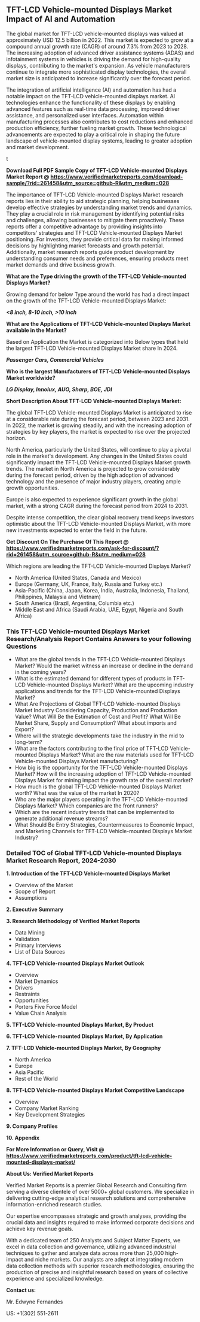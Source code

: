 <h2>TFT-LCD Vehicle-mounted Displays Market Impact of AI and Automation</h2><p>The global market for TFT-LCD vehicle-mounted displays was valued at approximately USD 12.5 billion in 2022. This market is expected to grow at a compound annual growth rate (CAGR) of around 7.3% from 2023 to 2028. The increasing adoption of advanced driver assistance systems (ADAS) and infotainment systems in vehicles is driving the demand for high-quality displays, contributing to the market's expansion. As vehicle manufacturers continue to integrate more sophisticated display technologies, the overall market size is anticipated to increase significantly over the forecast period.</p><p>The integration of artificial intelligence (AI) and automation has had a notable impact on the TFT-LCD vehicle-mounted displays market. AI technologies enhance the functionality of these displays by enabling advanced features such as real-time data processing, improved driver assistance, and personalized user interfaces. Automation within manufacturing processes also contributes to cost reductions and enhanced production efficiency, further fueling market growth. These technological advancements are expected to play a critical role in shaping the future landscape of vehicle-mounted display systems, leading to greater adoption and market development.</p>t</p><p id="" class=""><strong>Download Full PDF Sample Copy of TFT-LCD Vehicle-mounted Displays Market Report @ <a href="https://www.verifiedmarketreports.com/download-sample/?rid=261458&utm_source=github-R&utm_medium=028" target="_blank">https://www.verifiedmarketreports.com/download-sample/?rid=261458&utm_source=github-R&utm_medium=028</a></strong></p><p>The importance of&nbsp;TFT-LCD Vehicle-mounted Displays Market research reports lies in their ability to aid strategic planning, helping businesses develop effective strategies by understanding market trends and dynamics. They play a crucial role in risk management by identifying potential risks and challenges, allowing businesses to mitigate them proactively. These reports offer a competitive advantage by providing insights into competitors' strategies and TFT-LCD Vehicle-mounted Displays Market positioning. For investors, they provide critical data for making informed decisions by highlighting market forecasts and growth potential. Additionally, market research reports guide product development by understanding consumer needs and preferences, ensuring products meet market demands and drive business growth.</p><p><strong>What are the&nbsp;Type driving the growth of the TFT-LCD Vehicle-mounted Displays Market?</strong></p><p id="" class="">Growing demand for below Type around the world has had a direct impact on the growth of the TFT-LCD Vehicle-mounted Displays Market:</p><em><strong><8 inch, 8-10 inch, >10 inch</strong></em></p><strong>What are the&nbsp;Applications&nbsp;of TFT-LCD Vehicle-mounted Displays Market available in the Market?</strong></p><p id="" class="">Based on Application the Market is categorized into Below types that held the largest TFT-LCD Vehicle-mounted Displays Market share In 2024.</p><em><strong>Passenger Cars, Commercial Vehicles</strong></em></p><strong>Who is the largest Manufacturers of TFT-LCD Vehicle-mounted Displays Market worldwide?</strong></p><p><em><strong>LG Display, Innolux, AUO, Sharp, BOE, JDI</strong></em></p><p id="" class=""><strong>Short Description About TFT-LCD Vehicle-mounted Displays Market:</strong></p><p>The global TFT-LCD Vehicle-mounted Displays Market is anticipated to rise at a considerable rate during the forecast period, between 2023 and 2031. In 2022, the market is growing steadily, and with the increasing adoption of strategies by key players, the market is expected to rise over the projected horizon.</p><p>North America, particularly the United States, will continue to play a pivotal role in the market's development. Any changes in the United States could significantly impact the TFT-LCD Vehicle-mounted Displays Market growth trends. The market in North America is projected to grow considerably during the forecast period, driven by the high adoption of advanced technology and the presence of major industry players, creating ample growth opportunities.</p><p>Europe is also expected to experience significant growth in the global market, with a strong CAGR during the forecast period from 2024 to 2031.</p><p>Despite intense competition, the clear global recovery trend keeps investors optimistic about the TFT-LCD Vehicle-mounted Displays Market, with more new investments expected to enter the field in the future.</p><p id="" class=""><strong>Get Discount On The Purchase Of This Report @ <a href="https://www.verifiedmarketreports.com/ask-for-discount/?rid=261458&utm_source=github-R&utm_medium=028" target="_blank">https://www.verifiedmarketreports.com/ask-for-discount/?rid=261458&utm_source=github-R&utm_medium=028</a></strong></p>Which regions are leading the TFT-LCD Vehicle-mounted Displays Market?</p><ul><li>North America (United States, Canada and Mexico)</li><li>Europe (Germany, UK, France, Italy, Russia and Turkey etc.)</li><li>Asia-Pacific (China, Japan, Korea, India, Australia, Indonesia, Thailand, Philippines, Malaysia and Vietnam)</li><li>South America (Brazil, Argentina, Columbia etc.)</li><li>Middle East and Africa (Saudi Arabia, UAE, Egypt, Nigeria and South Africa)</li></ul><h3 id="" class="">This TFT-LCD Vehicle-mounted Displays Market Research/Analysis Report Contains Answers to your following Questions</h3><ul><li>What are the global trends in the TFT-LCD Vehicle-mounted Displays Market? Would the market witness an increase or decline in the demand in the coming years?</li><li>What is the estimated demand for different types of products in TFT-LCD Vehicle-mounted Displays Market? What are the upcoming industry applications and trends for the TFT-LCD Vehicle-mounted Displays Market?</li><li>What Are Projections of Global TFT-LCD Vehicle-mounted Displays Market Industry Considering Capacity, Production and Production Value? What Will Be the Estimation of Cost and Profit? What Will Be Market Share, Supply and Consumption? What about imports and Export?</li><li>Where will the strategic developments take the industry in the mid to long-term?</li><li>What are the factors contributing to the final price of TFT-LCD Vehicle-mounted Displays Market? What are the raw materials used for TFT-LCD Vehicle-mounted Displays Market manufacturing?</li><li>How big is the opportunity for the TFT-LCD Vehicle-mounted Displays Market? How will the increasing adoption of TFT-LCD Vehicle-mounted Displays Market for mining impact the growth rate of the overall market?</li><li>How much is the global TFT-LCD Vehicle-mounted Displays Market worth? What was the value of the market In 2020?</li><li>Who are the major players operating in the TFT-LCD Vehicle-mounted Displays Market? Which companies are the front runners?</li><li>Which are the recent industry trends that can be implemented to generate additional revenue streams?</li><li>What Should Be Entry Strategies, Countermeasures to Economic Impact, and Marketing Channels for TFT-LCD Vehicle-mounted Displays Market Industry?</li></ul><h3 id="" class="">Detailed TOC of Global TFT-LCD Vehicle-mounted Displays Market Research Report, 2024-2030</h3><p id="" class=""><strong>1. Introduction of the TFT-LCD Vehicle-mounted Displays Market</strong></p><ul><li>Overview of the Market</li><li>Scope of Report</li><li>Assumptions</li></ul><p id="" class=""><strong>2. Executive Summary</strong></p><p id="" class=""><strong>3. Research Methodology of Verified Market Reports</strong></p><ul><li>Data Mining</li><li>Validation</li><li>Primary Interviews</li><li>List of Data Sources</li></ul><p id="" class=""><strong>4. TFT-LCD Vehicle-mounted Displays Market Outlook</strong></p><ul><li>Overview</li><li>Market Dynamics</li><li>Drivers</li><li>Restraints</li><li>Opportunities</li><li>Porters Five Force Model</li><li>Value Chain Analysis</li></ul><p id="" class=""><strong>5. TFT-LCD Vehicle-mounted Displays Market, By Product</strong></p><p id="" class=""><strong>6. TFT-LCD Vehicle-mounted Displays Market, By Application</strong></p><p id="" class=""><strong>7. TFT-LCD Vehicle-mounted Displays Market, By Geography</strong></p><ul><li>North America</li><li>Europe</li><li>Asia Pacific</li><li>Rest of the World</li></ul><p id="" class=""><strong>8. TFT-LCD Vehicle-mounted Displays Market Competitive Landscape</strong></p><ul><li>Overview</li><li>Company Market Ranking</li><li>Key Development Strategies</li></ul><p id="" class=""><strong>9. Company Profiles</strong></p><p id="" class=""><strong>10. Appendix</strong></p><p id="" class=""><strong>For More Information or Query, Visit @ <a href="https://www.verifiedmarketreports.com/product/tft-lcd-vehicle-mounted-displays-market/" target="_blank">https://www.verifiedmarketreports.com/product/tft-lcd-vehicle-mounted-displays-market/</a></strong></p><p id="" class=""><strong>About Us: Verified Market Reports</strong></p><p id="" class="">Verified Market Reports is a premier Global Research and Consulting firm serving a diverse clientele of over 5000+ global customers. We specialize in delivering cutting-edge analytical research solutions and comprehensive information-enriched research studies.</p><p id="" class="">Our expertise encompasses strategic and growth analyses, providing the crucial data and insights required to make informed corporate decisions and achieve key revenue goals.</p><p id="" class="">With a dedicated team of 250 Analysts and Subject Matter Experts, we excel in data collection and governance, utilizing advanced industrial techniques to gather and analyze data across more than 25,000 high-impact and niche markets. Our analysts are adept at integrating modern data collection methods with superior research methodologies, ensuring the production of precise and insightful research based on years of collective experience and specialized knowledge.</p><p id="" class=""><strong>Contact us:</strong></p><p id="" class="">Mr. Edwyne Fernandes</p><p id="" class="">US: +1(302) 551-2611</p>